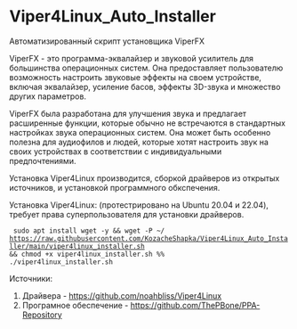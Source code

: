 # Viper4Linux_Auto_Installer
Автоматизированный скрипт установщика ViperFX

ViperFX - это программа-эквалайзер и звуковой усилитель для большинства операционных систем. Она предоставляет пользователю возможность настроить звуковые эффекты на своем устройстве, включая эквалайзер, усиление басов, эффекты 3D-звука и множество других параметров.

ViperFX была разработана для улучшения звука и предлагает расширенные функции, которые обычно не встречаются в стандартных настройках звука операционных систем. Она может быть особенно полезна для аудиофилов и людей, которые хотят настроить звук на своих устройствах в соответствии с индивидуальными предпочтениями.

Установка Viper4Linux производится, сборкой драйверов из открытых источников, и установкой программного обкспечения.


Установка Viper4Linux: (протестрировано на Ubuntu 20.04 и 22.04), требует права суперпользователя для установки драйверов.

<code> sudo apt install wget -y && wget -P ~/ https://raw.githubusercontent.com/KozacheShapka/Viper4Linux_Auto_Installer/main/viper4linux_installer.sh && chmod +x viper4linux_installer.sh %% ./viper4linux_installer.sh </code>


Источники:
1. Драйвера - https://github.com/noahbliss/Viper4Linux
2. Програмное обеспечение - https://github.com/ThePBone/PPA-Repository
